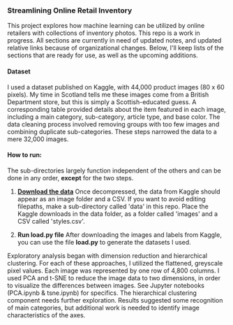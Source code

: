 ### Streamlining Online Retail Inventory

This project explores how machine learning can be utilized by online retailers with collections of inventory photos. This repo is a work in progress. All sections are currently in need of updated notes, and updated relative links because of organizational changes. Below, I'll keep lists of the sections that are ready for use, as well as the upcoming additions. 

#### Dataset
I used a dataset published on Kaggle, with 44,000 product images (80 x 60 pixels). My time in Scotland tells me these images come from a British Department store, but this is simply a Scottish-educated guess. A corresponding table provided details about the item featured in each image, including a main category, sub-category, article type, and base color. The data cleaning process involved removing groups with too few images and combining duplicate sub-categories. These steps narrowed the data to a mere 32,000 images. 

#### How to run: 
The sub-directories largely function independent of the others and can be done in any order, **except** for the two steps.

1. [**Download the data**](https://www.kaggle.com/paramaggarwal/fashion-product-images-small)
Once decompressed, the data from Kaggle should appear as an image folder and a CSV.   If you want to avoid editing filepaths, make a sub-directory called 'data' in this repo. Place the Kaggle downloads in the data folder, as a folder called 'images' and a CSV called 'styles.csv'.

2. **Run load.py file** 
After downloading the images and labels from Kaggle, you can use the file **load.py** to generate the datasets I used.


Exploratory analysis began with dimension reduction and hierarchical clustering. For each of these approaches, I utilized the flattened, greyscale pixel values. Each image was represented by one row of 4,800 columns. I used PCA and t-SNE to reduce the image data to two dimensions, in order to visualize the differences between images. See Jupyter notebooks (PCA.ipynb & tsne.ipynb) for specifics. The hierarchical clustering component needs further exploration. Results suggested some recognition of main categories, but additional work is needed to identify image characteristics of the axes. 





